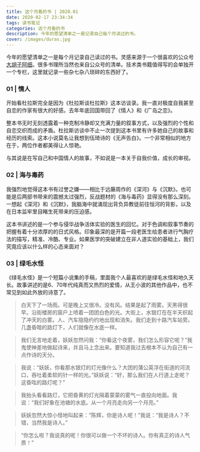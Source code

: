 ```yaml
---
title: 这个月看的书 | 2020.01
date: 2020-02-17 23:34:34
tags: 读书笔记
categories: 这个月看的书
description: 今年的愿望清单之一是记录自己每个月读过的书。
cover: /images/duras.jpg
---
```


今年的愿望清单之一是每个月记录自己读过的书。灵感来源于一个很喜欢的公众号[大胡子阿细](https://wemp.app/accounts/1ed4d3ff-f77a-4de4-94fc-70733be026cd)。很多书理所当然也来自公众号的清单。技术类书籍值得写的会单独开一个专栏，这里就记录一些杂七杂八琐碎的东西好了。


### 01 | 情人

开始看杜拉斯完全是因为《杜拉斯谈杜拉斯》这本访谈录。我一直对极度自我甚至自恋的作家有很大的好感。去年年底回国带回了《情人》和《广岛之恋》。

整本书无时无刻透露着一种克制冷静却又充满力量的叙事方式，以及强烈的个性和自恋交织而成的矛盾。杜拉斯访谈中不止一次提到这本书里有许多她自己的故事和经历的线索。这本小说莫名让我想到伍琦诗的《无声告白》。一个非常相似的地方在于，两位作者都美得让人惊艳。

与其说是在写自己和中国情人的故事，不如说是一本关于自我价值，成长的审视。

### 02 | 海与毒药

我强烈地觉得这本书有过誉之嫌——相比于远藤周作的《深河》与《沉默》。也可能是后两部书带来的震撼太过强烈，反战题材的《海与毒药》显得没有那么深刻。一想起《深河》和《沉默》，我脑海中就涌现出背负异教徒前往恒河的背影，以及在日本监牢里目睹生死带来的压迫感。

这本书讲述的是一个参与侵华战争活体实验的医生的回忆。对于色调和叙事节奏的把握有着十分浓厚的的日式风格。印象最深的是开篇一段老医生给患者进行气胸疗法的描写，精准、冷酷、专业。如果医学的突破建立在非人道实验的基础上，我们究竟应该以什么样的心态来面对？

### 03 | 绿毛水怪

《绿毛水怪》是一个短篇小说集的手稿，里面我个人最喜欢的是绿毛水怪和地久天长。故事讲述的是6、70年代纯真而又热烈的爱情，从王小波的其他作品中，也不常见到如此外放的诗意了。

> 白天下了一场雨。可是晚上又很冷。没有风。结果是起了雨雾。天黑得很早。沿街楼房的窗户上喷着一团团白色的光。大街上，水银灯在在半天织起了冲天的白雾。人、汽车隐隐约约地出现和消失。我们走到十路汽车站旁。几盏昏暗的路灯下，人们就像在水底一样。

> 我们无言地走着，妖妖忽然问我：“你看这个夜雾，我们怎么形容它呢？”我鬼使神差地做起诗来，并且马上念出来。要知道我过去根本不认为自己有一点作诗的天分。

> 我说：“妖妖，你看那水银灯的灯光像什么？大团的蒲公英浮在街道的河流口，吞吐着柔软的针一样的光。”妖妖说：“好，那么我们在人行道上走呢？这昏吰的路灯呢？”

> 我抬头看看路灯，它把昏黄的灯光隔着蒙蒙的雾气一直投向地面。我说：“我们好象在池塘的水底。从一个月亮走向另一个月亮。”

> 妖妖忽然大惊小怪地叫起来：“陈辉，你是诗人呢！”我说：“我是诗人？不错，当然我是诗人。”

> “你怎么啦？我说真的呢！你很可以做一个不坏的诗人。你有真正的诗人气质！”
